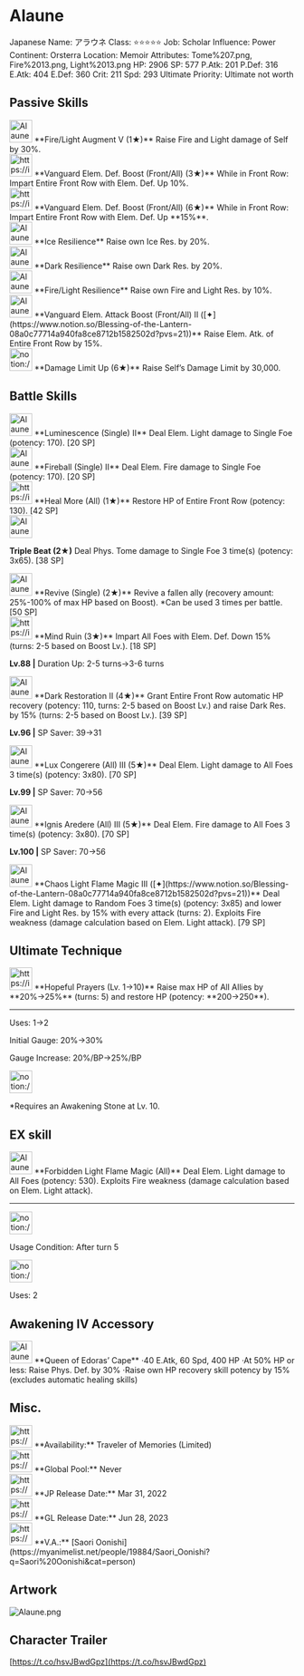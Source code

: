 # Alaune

Japanese Name: アラウネ
Class: ⭐️⭐️⭐️⭐️⭐️
Job: Scholar
Influence: Power
Continent: Orsterra
Location: Memoir
Attributes: Tome%207.png, Fire%2013.png, Light%2013.png
HP: 2906
SP: 577
P.Atk: 201
P.Def: 316
E.Atk: 404
E.Def: 360
Crit: 211
Spd: 293
Ultimate Priority: Ultimate not worth

## Passive Skills

<aside>
<img src="Alaune%2019b8b4709eab4b7395adc265b6a3cfc9/FireLight_Augment.png" alt="Alaune%2019b8b4709eab4b7395adc265b6a3cfc9/FireLight_Augment.png" width="40px" /> **Fire/Light Augment V (1★)**
Raise Fire and Light damage of Self by 30%.

</aside>

<aside>
<img src="https://img.game8.jp/6930249/70cb0c2f1c4daad5848a07bc2f08bea7.png/show" alt="https://img.game8.jp/6930249/70cb0c2f1c4daad5848a07bc2f08bea7.png/show" width="40px" /> **Vanguard Elem. Def. Boost (Front/All) (3★)**
While in Front Row: Impart Entire Front Row with Elem. Def. Up 10%.

<aside>
<img src="https://img.game8.jp/6930249/70cb0c2f1c4daad5848a07bc2f08bea7.png/show" alt="https://img.game8.jp/6930249/70cb0c2f1c4daad5848a07bc2f08bea7.png/show" width="40px" /> **Vanguard Elem. Def. Boost (Front/All) (6★)**
While in Front Row: Impart Entire Front Row with Elem. Def. Up **15%**.

</aside>

</aside>

<aside>
<img src="Alaune%2019b8b4709eab4b7395adc265b6a3cfc9/Ice_Resilience.png" alt="Alaune%2019b8b4709eab4b7395adc265b6a3cfc9/Ice_Resilience.png" width="40px" /> **Ice Resilience**
Raise own Ice Res. by 20%.

</aside>

<aside>
<img src="Alaune%2019b8b4709eab4b7395adc265b6a3cfc9/Dark_Resilience.png" alt="Alaune%2019b8b4709eab4b7395adc265b6a3cfc9/Dark_Resilience.png" width="40px" /> **Dark Resilience**
Raise own Dark Res. by 20%.

</aside>

<aside>
<img src="Alaune%2019b8b4709eab4b7395adc265b6a3cfc9/FireLight_Resilience.png" alt="Alaune%2019b8b4709eab4b7395adc265b6a3cfc9/FireLight_Resilience.png" width="40px" /> **Fire/Light Resilience**
Raise own Fire and Light Res. by 10%.

</aside>

<aside>
<img src="Alaune%2019b8b4709eab4b7395adc265b6a3cfc9/Elem_atk_Boost.png" alt="Alaune%2019b8b4709eab4b7395adc265b6a3cfc9/Elem_atk_Boost.png" width="40px" /> **Vanguard Elem. Attack Boost (Front/All) II ([✦](https://www.notion.so/Blessing-of-the-Lantern-08a0c77714a940fa8ce8712b1582502d?pvs=21))**
Raise Elem. Atk. of Entire Front Row by 15%.

</aside>

<aside>
<img src="notion://custom_emoji/2482af5e-3bb7-4af8-a110-df4150e44521/17debbc6-5396-80a6-933a-007af3a7f551" alt="notion://custom_emoji/2482af5e-3bb7-4af8-a110-df4150e44521/17debbc6-5396-80a6-933a-007af3a7f551" width="40px" /> **Damage Limit Up (6★)**
Raise Self’s Damage Limit by 30,000.

</aside>

## Battle Skills

<aside>
<img src="Alaune%2019b8b4709eab4b7395adc265b6a3cfc9/Light.png" alt="Alaune%2019b8b4709eab4b7395adc265b6a3cfc9/Light.png" width="40px" /> **Luminescence (Single) II**
Deal Elem. Light damage to Single Foe (potency: 170). [20 SP]

</aside>

<aside>
<img src="Alaune%2019b8b4709eab4b7395adc265b6a3cfc9/Fire.png" alt="Alaune%2019b8b4709eab4b7395adc265b6a3cfc9/Fire.png" width="40px" /> **Fireball (Single) II**
Deal Elem. Fire damage to Single Foe (potency: 170). [20 SP]

</aside>

<aside>
<img src="https://img.game8.jp/6909197/4eaa54be6aac9c9c4a1b006531ef1771.png/show" alt="https://img.game8.jp/6909197/4eaa54be6aac9c9c4a1b006531ef1771.png/show" width="40px" /> **Heal More (All) (1★)**
Restore HP of Entire Front Row (potency: 130). [42 SP]

</aside>

<aside>
<img src="Alaune%2019b8b4709eab4b7395adc265b6a3cfc9/Tome.png" alt="Alaune%2019b8b4709eab4b7395adc265b6a3cfc9/Tome.png" width="40px" />

**Triple Beat (2★)**
Deal Phys. Tome damage to Single Foe 3 time(s) (potency: 3x65). [38 SP]

</aside>

<aside>
<img src="Alaune%2019b8b4709eab4b7395adc265b6a3cfc9/Encore.png" alt="Alaune%2019b8b4709eab4b7395adc265b6a3cfc9/Encore.png" width="40px" /> **Revive (Single) (2★)**
Revive a fallen ally (recovery amount: 25%-100% of max HP based on Boost). *Can be used 3 times per battle. [50 SP]

</aside>

<aside>
<img src="https://img.game8.jp/6909196/ce50237128dbdac99dd75aad5895bba1.png/show" alt="https://img.game8.jp/6909196/ce50237128dbdac99dd75aad5895bba1.png/show" width="40px" /> **Mind Ruin (3★)**
Impart All Foes with Elem. Def. Down 15% (turns: 2-5 based on Boost Lv.). [18 SP]

**Lv.88 |** Duration Up: 2-5 turns→3-6 turns

</aside>

<aside>
<img src="Alaune%2019b8b4709eab4b7395adc265b6a3cfc9/Vim_and_Vigor.png" alt="Alaune%2019b8b4709eab4b7395adc265b6a3cfc9/Vim_and_Vigor.png" width="40px" /> **Dark Restoration II (4★)**
Grant Entire Front Row automatic HP recovery (potency: 110, turns: 2-5 based on Boost Lv.) and raise Dark Res. by 15% (turns: 2-5 based on Boost Lv.). [39 SP]

**Lv.96 |** SP Saver: 39→31

</aside>

<aside>
<img src="Alaune%2019b8b4709eab4b7395adc265b6a3cfc9/Light%201.png" alt="Alaune%2019b8b4709eab4b7395adc265b6a3cfc9/Light%201.png" width="40px" /> **Lux Congerere (All) III (5★)**
Deal Elem. Light damage to All Foes 3 time(s) (potency: 3x80). [70 SP]

**Lv.99 |** SP Saver: 70→56

</aside>

<aside>
<img src="Alaune%2019b8b4709eab4b7395adc265b6a3cfc9/Fire%201.png" alt="Alaune%2019b8b4709eab4b7395adc265b6a3cfc9/Fire%201.png" width="40px" /> **Ignis Aredere (All) III (5★)**
Deal Elem. Fire damage to All Foes 3 time(s) (potency: 3x80). [70 SP]

**Lv.100 |** SP Saver: 70→56

</aside>

<aside>
<img src="Alaune%2019b8b4709eab4b7395adc265b6a3cfc9/Light%202.png" alt="Alaune%2019b8b4709eab4b7395adc265b6a3cfc9/Light%202.png" width="40px" /> **Chaos Light Flame Magic III ([✦](https://www.notion.so/Blessing-of-the-Lantern-08a0c77714a940fa8ce8712b1582502d?pvs=21))**
Deal Elem. Light damage to Random Foes 3 time(s) (potency: 3x85) and lower Fire and Light Res. by 15% with every attack (turns: 2). Exploits Fire weakness (damage calculation based on Elem. Light attack). [79 SP]

</aside>

## Ultimate Technique

<aside>
<img src="https://img.game8.jp/6909197/4eaa54be6aac9c9c4a1b006531ef1771.png/show" alt="https://img.game8.jp/6909197/4eaa54be6aac9c9c4a1b006531ef1771.png/show" width="40px" /> **Hopeful Prayers (Lv. 1→10)**
Raise max HP of All Allies by **20%→25%** (turns: 5) and restore HP (potency: **200→250**).

---

Uses:
1→2

Initial Gauge:
20%→30%

Gauge Increase:
20%/BP→25%/BP

<aside>
<img src="notion://custom_emoji/2482af5e-3bb7-4af8-a110-df4150e44521/182ebbc6-5396-80af-9978-007ac248795b" alt="notion://custom_emoji/2482af5e-3bb7-4af8-a110-df4150e44521/182ebbc6-5396-80af-9978-007ac248795b" width="40px" />

*Requires an Awakening Stone at Lv. 10.

</aside>

</aside>

## EX skill

<aside>
<img src="Alaune%2019b8b4709eab4b7395adc265b6a3cfc9/Light%203.png" alt="Alaune%2019b8b4709eab4b7395adc265b6a3cfc9/Light%203.png" width="40px" /> **Forbidden Light Flame Magic (All)**
Deal Elem. Light damage to All Foes (potency: 530). Exploits Fire weakness (damage calculation based on Elem. Light attack).

---

<aside>
<img src="notion://custom_emoji/2482af5e-3bb7-4af8-a110-df4150e44521/137ebbc6-5396-802c-b9bc-007a54884b6f" alt="notion://custom_emoji/2482af5e-3bb7-4af8-a110-df4150e44521/137ebbc6-5396-802c-b9bc-007a54884b6f" width="40px" />

Usage Condition: After turn 5

</aside>

<aside>
<img src="notion://custom_emoji/2482af5e-3bb7-4af8-a110-df4150e44521/137ebbc6-5396-80ba-9f36-007a936447ac" alt="notion://custom_emoji/2482af5e-3bb7-4af8-a110-df4150e44521/137ebbc6-5396-80ba-9f36-007a936447ac" width="40px" />

Uses: 2

</aside>

</aside>

## Awakening IV Accessory

<aside>
<img src="Alaune%2019b8b4709eab4b7395adc265b6a3cfc9/Awakening_IV.png" alt="Alaune%2019b8b4709eab4b7395adc265b6a3cfc9/Awakening_IV.png" width="40px" /> **Queen of Edoras’ Cape**
·40 E.Atk, 60 Spd, 400 HP
·At 50% HP or less: Raise Phys. Def. by 30%
·Raise own HP recovery skill potency by 15% (excludes automatic healing skills)

</aside>

## Misc.

<aside>
<img src="https://www.notion.so/icons/gift_gray.svg" alt="https://www.notion.so/icons/gift_gray.svg" width="40px" /> **Availability:** Traveler of Memories (Limited)

</aside>

<aside>
<img src="https://www.notion.so/icons/globe_gray.svg" alt="https://www.notion.so/icons/globe_gray.svg" width="40px" /> **Global Pool:** Never

</aside>

<aside>
<img src="https://www.notion.so/icons/calendar_red.svg" alt="https://www.notion.so/icons/calendar_red.svg" width="40px" /> **JP Release Date:**
Mar 31, 2022

</aside>

<aside>
<img src="https://www.notion.so/icons/calendar_blue.svg" alt="https://www.notion.so/icons/calendar_blue.svg" width="40px" /> **GL Release Date:**
Jun 28, 2023

</aside>

<aside>
<img src="https://www.notion.so/icons/microphone_gray.svg" alt="https://www.notion.so/icons/microphone_gray.svg" width="40px" /> **V.A.:** [Saori Oonishi](https://myanimelist.net/people/19884/Saori_Oonishi?q=Saori%20Oonishi&cat=person)

</aside>

## Artwork

![Alaune.png](Alaune%2019b8b4709eab4b7395adc265b6a3cfc9/Alaune.png)

## Character Trailer

[https://t.co/hsvJBwdGpz](https://t.co/hsvJBwdGpz)